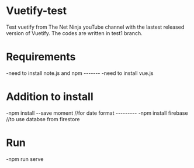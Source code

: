 # Vuetify-test
Test vuetify from The Net Ninja youTube channel with the lastest released version of Vuetify. The codes are written in test1 branch. 

# Requirements
-need to install note.js and npm  -------
-need to install vue.js

# Addition to install
-npm install --save moment //for date format ---------
-npm install firebase //to use databse from firestore

# Run
-npm run serve
